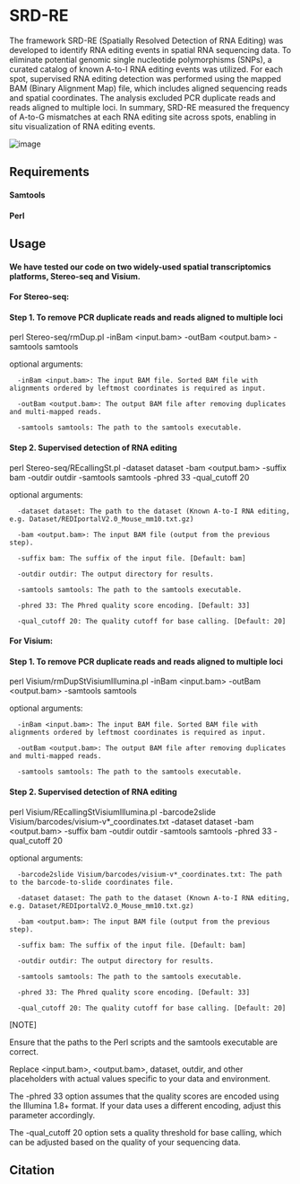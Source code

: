 # SRD-RE

The framework SRD-RE (Spatially Resolved Detection of RNA Editing) was developed to identify RNA editing events in spatial RNA sequencing data. To eliminate potential genomic single nucleotide polymorphisms (SNPs), a curated catalog of known A-to-I RNA editing events was utilized. For each spot, supervised RNA editing detection was performed using the mapped BAM (Binary Alignment Map) file, which includes aligned sequencing reads and spatial coordinates. The analysis excluded PCR duplicate reads and reads aligned to multiple loci. In summary, SRD-RE measured the frequency of A-to-G mismatches at each RNA editing site across spots, enabling in situ visualization of RNA editing events.

![image](https://github.com/user-attachments/assets/336e7f97-03c7-4623-9b4b-b156d92b2650)


## Requirements

#### Samtools
#### Perl


## Usage

#### We have tested our code on two widely-used spatial transcriptomics platforms, Stereo-seq and Visium.


#### For Stereo-seq:

#### Step 1. To remove PCR duplicate reads and reads aligned to multiple loci
   
   perl Stereo-seq/rmDup.pl -inBam <input.bam> -outBam <output.bam> -samtools samtools

   optional arguments:

      -inBam <input.bam>: The input BAM file. Sorted BAM file with alignments ordered by leftmost coordinates is required as input.
   
      -outBam <output.bam>: The output BAM file after removing duplicates and multi-mapped reads.
   
      -samtools samtools: The path to the samtools executable.
   
#### Step 2. Supervised detection of RNA editing 

   perl Stereo-seq/REcallingSt.pl -dataset dataset -bam <output.bam> -suffix bam -outdir outdir -samtools samtools -phred 33 -qual_cutoff 20

   optional arguments:

      -dataset dataset: The path to the dataset (Known A-to-I RNA editing, e.g. Dataset/REDIportalV2.0_Mouse_mm10.txt.gz)

      -bam <output.bam>: The input BAM file (output from the previous step).

      -suffix bam: The suffix of the input file. [Default: bam]

      -outdir outdir: The output directory for results.

      -samtools samtools: The path to the samtools executable.

      -phred 33: The Phred quality score encoding. [Default: 33]

      -qual_cutoff 20: The quality cutoff for base calling. [Default: 20]


#### For Visium:

#### Step 1. To remove PCR duplicate reads and reads aligned to multiple loci
   
   perl Visium/rmDupStVisiumIllumina.pl -inBam <input.bam> -outBam <output.bam> -samtools samtools

   optional arguments:

      -inBam <input.bam>: The input BAM file. Sorted BAM file with alignments ordered by leftmost coordinates is required as input. 

      -outBam <output.bam>: The output BAM file after removing duplicates and multi-mapped reads.

      -samtools samtools: The path to the samtools executable.
   
#### Step 2. Supervised detection of RNA editing 

   perl Visium/REcallingStVisiumIllumina.pl -barcode2slide Visium/barcodes/visium-v*_coordinates.txt -dataset dataset -bam <output.bam> -suffix bam -outdir outdir -samtools samtools -phred 33 -qual_cutoff 20

   optional arguments:

      -barcode2slide Visium/barcodes/visium-v*_coordinates.txt: The path to the barcode-to-slide coordinates file.

      -dataset dataset: The path to the dataset (Known A-to-I RNA editing, e.g. Dataset/REDIportalV2.0_Mouse_mm10.txt.gz)

      -bam <output.bam>: The input BAM file (output from the previous step).

      -suffix bam: The suffix of the input file. [Default: bam]

      -outdir outdir: The output directory for results.

      -samtools samtools: The path to the samtools executable.

      -phred 33: The Phred quality score encoding. [Default: 33]

      -qual_cutoff 20: The quality cutoff for base calling. [Default: 20]

[NOTE]
   
   Ensure that the paths to the Perl scripts and the samtools executable are correct.

   Replace <input.bam>, <output.bam>, dataset, outdir, and other placeholders with actual values specific to your data and environment.

   The -phred 33 option assumes that the quality scores are encoded using the Illumina 1.8+ format. If your data uses a different encoding, adjust this parameter accordingly.

   The -qual_cutoff 20 option sets a quality threshold for base calling, which can be adjusted based on the quality of your sequencing data.
  
## Citation

   
   

